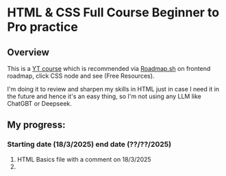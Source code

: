 # HTML & CSS Full Course Beginner to Pro practice
## Overview
This is a [YT course](https://www.youtube.com/watch?v=G3e-cpL7ofc&t=1059s) which is recommended via [Roadmap.sh](https://roadmap.sh/frontend) on frontend roadmap, click CSS node and see (Free Resources).

I'm doing it to review and sharpen my skills in HTML just in case I need it in the future and hence it's an easy thing, so I'm not using any LLM like ChatGBT or Deepseek.

## My progress:

### Starting date (18/3/2025) end date (??/??/2025)
1. HTML Basics file with a comment on 18/3/2025
2. 
